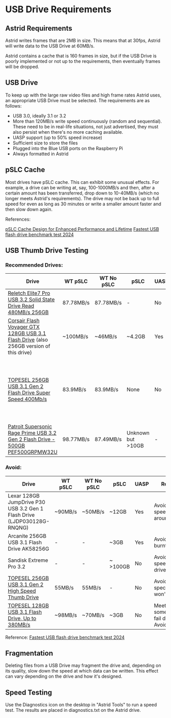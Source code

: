 # USB Drive Requirements

## Astrid Requirements

Astrid writes frames that are 2MB in size.  This means that at 30fps, Astrid will write data to the USB Drive at 60MB/s.

Astrid contains a cache that is 160 frames in size, but if the USB Drive is poorly implemented or not up to the requirements, then eventually frames will be dropped.

## USB Drive

To keep up with the large raw video files and high frame rates Astrid uses, an appropriate USB Drive must be selected.  The requirements are as follows:

* USB 3.0, ideally 3.1 or 3.2
* More than 120MB/s write speed continuously (random and sequential).  These need to be in real-life situations, not just advertised, they must also persist when there's no more caching available.
* UASP support (up to 50% speed increase)
* Sufficient size to store the files
* Plugged into the Blue USB ports on the Raspberry Pi
* Always formatted in Astrid

## pSLC Cache

Most drives have pSLC cache. This can exhibit some unusual effects. For example, a drive can be writing at, say, 100-1000MB/s and then, after a certain amount has been transferred, drop down to 10-40MB/s (which no longer meets Astrid's requirements). The drive may not be back up to full speed for even as long as 30 minutes or write a smaller amount faster and then slow down again.

References:

[pSLC Cache Design for Enhanced Performance and Lifetime](https://www.flashmemorysummit.com/Proceedings2019/08-06-Tuesday/20190806_EMBD-101A-1_McCormick.pdf)
[Fastest USB flash drive benchmark test 2024](https://ssd-tester.com/usb_flash_drive_test.php)

## USB Thumb Drive Testing

### Recommended Drives:

| Drive |  WT pSLC | WT No pSLC | pSLC | UASP | Recommended |
| ----- | ------- | ---------- | ---- | ---- | ----------- |
| [Reletch Elite7 Pro USB 3.2 Solid State Drive Read 480MB/s 256GB](https://www.aliexpress.us/item/1005006081674212.html) | 87.78MB/s | 87.78MB/s | - | No | Likely best choice, only 1 sampled.
| [Corsair Flash Voyager GTX 128GB USB 3.1 Flash Drive](https://www.amazon.com/Corsair-Flash-Voyager-128GB-Premium/dp/B079NVJPKV) (also 256GB version of this drive) | ~100MB/s | ~46MB/s | ~4.2GB | Yes | Yes (but only upto 4GB videos) |
| [TOPESEL 256GB USB 3.1 Gen 2 Flash Drive Super Speed 400Mb/s](https://www.aliexpress.us/item/1005003422090205.html) | 83.9MB/s | 83.9MB/s | None | No | Some other TOPESEL drives have been inconsistent, and they don't give refunds, only one of this model has been sampled. |
| [Patroit Supersonic Rage Prime USB 3.2 Gen 2 Flash Drive - 500GB PEF500GRPMW32U](https://www.amazon.com/Patriot-Supersonic-Prime-Flash-Drive/dp/B095HXK1D1) | 98.77MB/s | 87.49MB/s | Unknown but >10GB | - | Yes |

### Avoid:

| Drive | WT pSLC | WT No pSLC | pSLC | UASP | Recommended |
| ----- | ------- | ---------- | ---- | ---- | ----------- |
| Lexar 128GB JumpDrive P30 USB 3.2 Gen 1 Flash Drive (LJDP030128G-RNQNG) | ~90MB/s | ~50MB/s | ~12GB | Yes | Avoid (unpredictable) speeds, start off around 8MB/s) |
| Arcanite 256GB USB 3.1 Flash Drive AK58256G | - | - | ~3GB | Yes | Avoid (slow, cache burnt through fast) |
| Sandisk Extreme Pro 3.2 | - | - | ~ >100GB | No | Avoid (unpredictable speed/features/faulty drives) |
| [TOPESEL 256GB USB 3.1 Gen 2 High Speed Thumb Drive](https://www.aliexpress.us/item/1005005393760142.html) | 55MB/s | 55MB/s | - | No | Avoid, doesn't meet specs, TOPESEL won't refund |
| [TOPESEL 128GB USB 3.1 Flash Drive, Up to 380MB/s](https://www.amazon.ca/dp/B08QTXBG9H) | ~98MB/s | ~70MB/s | ~3GB | No | Meets 30fps just on some sample, others fail dramatically.  Avoid. |

Reference: [Fastest USB flash drive benchmark test 2024](https://ssd-tester.com/usb_flash_drive_test.php)


## Fragmentation

Deleting files from a USB Drive may fragment the drive and, depending on its quality, slow down the speed at which data can be written.  This effect can vary depending on the drive and how it's designed.

## Speed Testing 

Use the Diagnostics icon on the desktop in "Astrid Tools" to run a speed test.  The results are placed in diagnostics.txt on the Astrid drive.